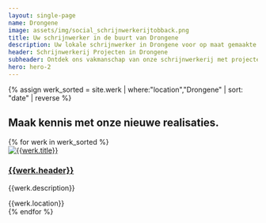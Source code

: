 ```yaml
---
layout: single-page
name: Drongene
image: assets/img/social_schrijnwerkerijtobback.png
title: Uw schrijnwerker in de buurt van Drongene
description: Uw lokale schrijnwerker in Drongene voor op maat gemaakte houten constructies. Kwaliteit en vakmanschap in elk project
header: Schrijnwerkerij Projecten in Drongene
subheader: Ontdek ons vakmanschap van onze schrijnwerkerij met projecten in de regio Drongene.
hero: hero-2
---
```


{% assign werk_sorted = site.werk | where:"location","Drongene" | sort: "date" | reverse %}

<section id="section-regio">
  <div class="container mt-5">
  <div class="row">
      <div class="col-md-12">
        <h2>Maak kennis met onze nieuwe realisaties.</h2>
      </div>
    </div>
    <div class="row">
      {% for werk in werk_sorted %}
        <div class="col-xs-12 col-md-6 col-lg-3 mt-5">
            <div class="card rounded-lg shadow-sm">
              <a href="{{werk.url}}" class="card-link"><img class="card-img-top" src="{{site.url}}/{{werk.img_thumb}}" alt="{{werk.title}}"></a>
              <div class="card-body">
                <a href="{{werk.url}}" class="card-link"><h3 class="card-title">{{werk.header}}</h3></a>
                <p class="card-text">{{werk.description}}</p>
                <div><i class="fa-solid fa-location-dot"></i><span class="werk-meta"> {{werk.location}}</span></div>
              </div>
            </div>
          </div>
      {% endfor %}
    </div>
  </div>
</section>
